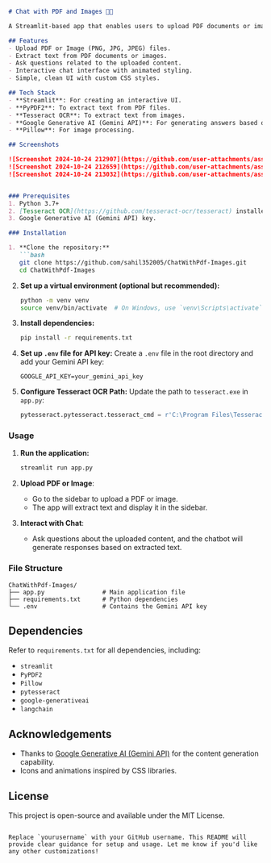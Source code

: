 

```markdown
# Chat with PDF and Images 📄🤖

A Streamlit-based app that enables users to upload PDF documents or images, extracts text from them, and allows interactive chat about the contents. This app uses Google Generative AI (Gemini API) to answer questions based on the uploaded documents.

## Features
- Upload PDF or Image (PNG, JPG, JPEG) files.
- Extract text from PDF documents or images.
- Ask questions related to the uploaded content.
- Interactive chat interface with animated styling.
- Simple, clean UI with custom CSS styles.

## Tech Stack
- **Streamlit**: For creating an interactive UI.
- **PyPDF2**: To extract text from PDF files.
- **Tesseract OCR**: To extract text from images.
- **Google Generative AI (Gemini API)**: For generating answers based on extracted text.
- **Pillow**: For image processing.

## Screenshots

![Screenshot 2024-10-24 212907](https://github.com/user-attachments/assets/13fe2e1f-0b1e-414e-8f68-1edcc43d7a51)
![Screenshot 2024-10-24 212659](https://github.com/user-attachments/assets/af241d66-447c-4c0b-b335-cd3e8661197c)
![Screenshot 2024-10-24 213032](https://github.com/user-attachments/assets/d52b9126-0929-4d88-b69d-17fc31d26d23)


### Prerequisites
1. Python 3.7+
2. [Tesseract OCR](https://github.com/tesseract-ocr/tesseract) installed (ensure the path to `tesseract.exe` is correct).
3. Google Generative AI (Gemini API) key.

### Installation

1. **Clone the repository:**
   ```bash
   git clone https://github.com/sahil352005/ChatWithPdf-Images.git
   cd ChatWithPdf-Images
   ```

2. **Set up a virtual environment (optional but recommended):**
   ```bash
   python -m venv venv
   source venv/bin/activate  # On Windows, use `venv\Scripts\activate`
   ```

3. **Install dependencies:**
   ```bash
   pip install -r requirements.txt
   ```

4. **Set up `.env` file for API key:**
   Create a `.env` file in the root directory and add your Gemini API key:
   ```plaintext
   GOOGLE_API_KEY=your_gemini_api_key
   ```

5. **Configure Tesseract OCR Path:**
   Update the path to `tesseract.exe` in `app.py`:
   ```python
   pytesseract.pytesseract.tesseract_cmd = r'C:\Program Files\Tesseract-OCR\tesseract.exe'  # Update if needed
   ```

### Usage

1. **Run the application:**
   ```bash
   streamlit run app.py
   ```

2. **Upload PDF or Image**:
   - Go to the sidebar to upload a PDF or image.
   - The app will extract text and display it in the sidebar.

3. **Interact with Chat**:
   - Ask questions about the uploaded content, and the chatbot will generate responses based on extracted text.

### File Structure

```
ChatWithPdf-Images/
├── app.py                # Main application file
├── requirements.txt      # Python dependencies
└── .env                  # Contains the Gemini API key
```

## Dependencies

Refer to `requirements.txt` for all dependencies, including:
- `streamlit`
- `PyPDF2`
- `Pillow`
- `pytesseract`
- `google-generativeai`
- `langchain`

## Acknowledgements
- Thanks to [Google Generative AI (Gemini API)](https://cloud.google.com/generative-ai) for the content generation capability.
- Icons and animations inspired by CSS libraries.

## License
This project is open-source and available under the MIT License.
```

Replace `yourusername` with your GitHub username. This README will provide clear guidance for setup and usage. Let me know if you'd like any other customizations!
